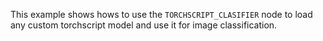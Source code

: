 This example shows hows to use the `TORCHSCRIPT_CLASIFIER` node to load any custom torchscript model and use it for image classification.